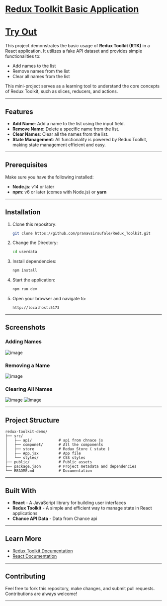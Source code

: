 # [Redux Toolkit Basic Application](https://redux-toolkit-xi-one.vercel.app/)
# [Try Out](https://redux-toolkit-xi-one.vercel.app/)

This project demonstrates the basic usage of **Redux Toolkit (RTK)** in a React application. It utilizes a fake API dataset and provides simple functionalities to:

- Add names to the list
- Remove names from the list
- Clear all names from the list

This mini-project serves as a learning tool to understand the core concepts of Redux Toolkit, such as slices, reducers, and actions.

---

## Features

- **Add Name**: Add a name to the list using the input field.
- **Remove Name**: Delete a specific name from the list.
- **Clear Names**: Clear all the names from the list.
- **State Management**: All functionality is powered by Redux Toolkit, making state management efficient and easy.

---

## Prerequisites

Make sure you have the following installed:

- **Node.js**: v14 or later
- **npm**: v6 or later (comes with Node.js) or **yarn**

---

## Installation

1. Clone this repository:

   ```bash
   git clone https://github.com/pranavsirsufale/Redux_Toolkit.git
   ```

2. Change the Directory:
   ```bash
   cd userdata
   ```

3. Install dependencies:

   ```bash
   npm install
   ```

4. Start the application:

   ```bash
   npm run dev
   ```

5. Open your browser and navigate to:

   ```
   http://localhost:5173
   ```

---

## Screenshots

### Adding Names
![image](https://github.com/user-attachments/assets/d65aa5e8-b446-4975-8bdd-743ea2dfe790)


### Removing a Name
![image](https://github.com/user-attachments/assets/c38036a4-848e-4922-9348-065bd9e28a47)


### Clearing All Names
![image](https://github.com/user-attachments/assets/f1b1f67c-3892-4538-a50b-2e440d371307)
![image](https://github.com/user-attachments/assets/36901484-d333-466a-b969-1b43a019f83a)



---

## Project Structure

```
redux-toolkit-demo/
├── src/
│   ├── api/            # api from chnace js
│   ├── componet/       # All the components
│   ├── store           # Redux Store ( state ) 
│   ├── App.jsx         # App file
│   └── styles/         # CSS styles 
├── public/             # Public assets
├── package.json        # Project metadata and dependencies
└── README.md           # Documentation
```

---

## Built With

- **React** - A JavaScript library for building user interfaces
- **Redux Toolkit** - A simple and efficient way to manage state in React applications
- **Chance API Data** - Data from Chance api

---

## Learn More

- [Redux Toolkit Documentation](https://redux-toolkit.js.org/)
- [React Documentation](https://reactjs.org/)

---

## Contributing

Feel free to fork this repository, make changes, and submit pull requests. Contributions are always welcome!

---


